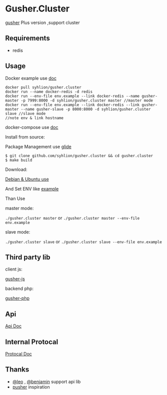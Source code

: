 # Gusher.Cluster

 [gusher](https://github.com/syhlion/gusher) Plus version ,support cluster

## Requirements

* redis

## Usage

Docker example use [doc](https://github.com/syhlion/gusher.cluster/blob/master/docker)

```
docker pull syhlion/gusher.cluster
docker run --name docker-redis -d redis
docker run --env-file env.example --link docker-redis --name gusher-master -p 7999:8000 -d syhlion/gusher.cluster master //master mode
docker run --env-file env.example --link docker-redis --link gusher-master --name gusher-slave -p 8000:8000 -d syhlion/gusher.cluster slave //slave mode
//note env & link hostname
```

docker-compose use [doc](https://github.com/syhlion/gusher.cluster/blob/master/docker-compose) 

Install from source:

Package Management use [glide](https://github.com/Masterminds/glide)

```
$ git clone github.com/syhlion/gusher.cluster && cd gusher.cluster
$ make build

```

Download:

[Debian & Ubuntu use](https://github.com/syhlion/gusher.cluster/releases)



And Set ENV  like [example](https://github.com/syhlion/gusher.cluster/blob/master/env.example)


Than Use

master mode:

`./gusher.cluster master` or `./gusher.cluster master --env-file env.example`

slave mode:

`./gusher.cluster slave` or `./gusher.cluster slave --env-file env.example`



## Third party lib

client js:

[gusher-js](https://github.com/cswleocsw/gusher-js)

backend php:

[gusher-php](https://github.com/benjaminchen/gusher-php)

## Api

[Api Doc](https://github.com/syhlion/gusher.cluster/blob/master/doc/api.md)


## Internal Protocal

[Protocal Doc](https://github.com/syhlion/gusher.cluster/blob/master/doc/protocal.md)

## Thanks

* [@leo](https://github.com/cswleocsw) , [@benjamin](https://github.com/benjaminchen) support api lib
* [pusher](https://pusher.com) inspiration
